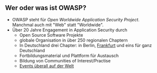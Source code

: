 ## Wer oder was ist OWASP?

* OWASP steht für *Open Worldwide Application Security Project*. Manchmal auch mit "Web" statt "Worldwide".
* Über 20 Jahre Engagement in Application Security durch
    * Open Source Software Projekte
    * globale Organisation in über 250 regionalen Chaptern
    * In Deutschland drei Chapter: in Berlin, [Frankfurt](https://www.meetup.com/OWASP-Frankfurt/) und eins für ganz Deutschland
    * Fortbildungsmaterial und Plattform für Austausch
    * Bildung von Communities of Interest/Practise
    * [Events überall auf der Welt](https://owasp.org/events/)
